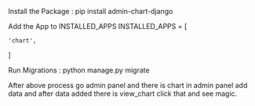 Install the Package : pip install admin-chart-django


Add the App to INSTALLED_APPS
INSTALLED_APPS = [

    'chart', 
]


Run Migrations : python manage.py migrate

After above process go admin panel and there is chart in admin panel
add data and after data added there is view_chart click that and see magic.
